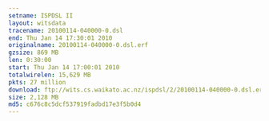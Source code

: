 ```yaml
---
setname: ISPDSL II
layout: witsdata
tracename: 20100114-040000-0.dsl
end: Thu Jan 14 17:30:01 2010
originalname: 20100114-040000-0.dsl.erf
gzsize: 869 MB
len: 0:30:00
start: Thu Jan 14 17:00:01 2010
totalwirelen: 15,629 MB
pkts: 27 million
download: ftp://wits.cs.waikato.ac.nz/ispdsl/2/20100114-040000-0.dsl.erf.gz
size: 2,128 MB
md5: c676c8c5dcf537919fadbd17e3f5b0d4
---
```

